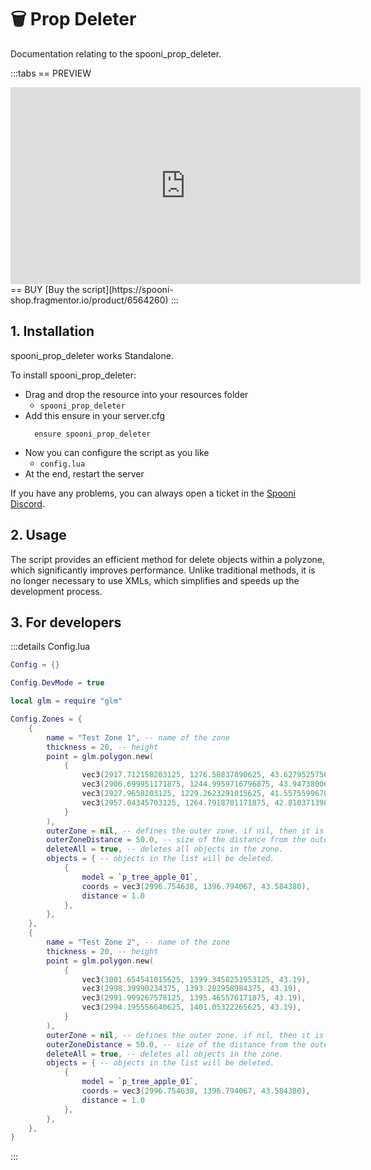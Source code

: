 # 🗑️ Prop Deleter
Documentation relating to the spooni_prop_deleter.

:::tabs
== PREVIEW
<iframe width="560" height="315" src="https://www.youtube.com/embed/" frameborder="0" allow="accelerometer; autoplay; clipboard-write; encrypted-media; gyroscope; picture-in-picture; web-share" referrerpolicy="strict-origin-when-cross-origin" allowfullscreen></iframe>
== BUY
[Buy the script](https://spooni-shop.fragmentor.io/product/6564260)
:::

## 1. Installation
spooni_prop_deleter works Standalone. 

To install spooni_prop_deleter:
- Drag and drop the resource into your resources folder
  - `spooni_prop_deleter`
- Add this ensure in your server.cfg
  ```
    ensure spooni_prop_deleter
  ```
- Now you can configure the script as you like
  - `config.lua`
- At the end, restart the server

If you have any problems, you can always open a ticket in the [Spooni Discord](https://discord.gg/spooni).

## 2. Usage
The script provides an efficient method for delete objects within a polyzone, which significantly improves performance. Unlike traditional methods, it is no longer necessary to use XMLs, which simplifies and speeds up the development process. 

## 3. For developers

:::details Config.lua
```lua
Config = {}

Config.DevMode = true

local glm = require "glm"

Config.Zones = {
    {
        name = "Test Zone 1", -- name of the zone
        thickness = 20, -- height
        point = glm.polygon.new(
            {
                vec3(2917.712158203125, 1276.58837890625, 43.62795257568359),
                vec3(2906.699951171875, 1244.9959716796875, 43.94738006591797),
                vec3(2927.9658203125, 1229.2623291015625, 41.55755996704101),
                vec3(2957.04345703125, 1264.7918701171875, 42.81037139892578),
            }
        ),
        outerZone = nil, -- defines the outer zone. if nil, then it is generated automatically.
        outerZoneDistance = 50.0, -- size of the distance from the outer zone
        deleteAll = true, -- deletes all objects in the zone. 
        objects = { -- objects in the list will be deleted.
            {
                model = `p_tree_apple_01`,
                coords = vec3(2996.754638, 1396.794067, 43.584380),
                distance = 1.0
            },
        },
    },
    {
        name = "Test Zone 2", -- name of the zone
        thickness = 20, -- height
        point = glm.polygon.new(
            {
                vec3(3001.654541015625, 1399.3458251953125, 43.19),
                vec3(2998.39990234375, 1393.282958984375, 43.19),
                vec3(2991.999267578125, 1395.465576171875, 43.19),
                vec3(2994.195556640625, 1401.05322265625, 43.19),
            }
        ),
        outerZone = nil, -- defines the outer zone. if nil, then it is generated automatically.
        outerZoneDistance = 50.0, -- size of the distance from the outer zone
        deleteAll = true, -- deletes all objects in the zone. 
        objects = { -- objects in the list will be deleted.
            {
                model = `p_tree_apple_01`,
                coords = vec3(2996.754638, 1396.794067, 43.584380),
                distance = 1.0
            },
        },
    },
}
```
:::
